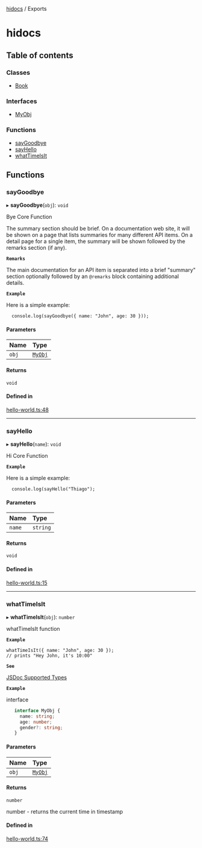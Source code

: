 [hidocs](README.md) / Exports

# hidocs

## Table of contents

### Classes

- [Book](classes/Book.md)

### Interfaces

- [MyObj](interfaces/MyObj.md)

### Functions

- [sayGoodbye](modules.md#saygoodbye)
- [sayHello](modules.md#sayhello)
- [whatTimeIsIt](modules.md#whattimeisit)

## Functions

### sayGoodbye

▸ **sayGoodbye**(`obj`): `void`

Bye Core Function

The summary section should be brief. On a documentation web site,
it will be shown on a page that lists summaries for many different
API items.  On a detail page for a single item, the summary will be
shown followed by the remarks section (if any).

**`Remarks`**

The main documentation for an API item is separated into a brief
"summary" section optionally followed by an `@remarks` block containing
additional details.

**`Example`**

Here is a simple example:

```
  console.log(sayGoodbye({ name: "John", age: 30 }));
```

#### Parameters

| Name | Type |
| :------ | :------ |
| `obj` | [`MyObj`](interfaces/MyObj.md) |

#### Returns

`void`

#### Defined in

[hello-world.ts:48](https://github.com/tgmarinho/poc-ts-doc/blob/739975f/src/hello-world.ts#L48)

___

### sayHello

▸ **sayHello**(`name`): `void`

Hi Core Function

**`Example`**

Here is a simple example:
```
  console.log(sayHello("Thiago");
```

#### Parameters

| Name | Type |
| :------ | :------ |
| `name` | `string` |

#### Returns

`void`

#### Defined in

[hello-world.ts:15](https://github.com/tgmarinho/poc-ts-doc/blob/739975f/src/hello-world.ts#L15)

___

### whatTimeIsIt

▸ **whatTimeIsIt**(`obj`): `number`

whatTimeIsIt function

**`Example`**

```
whatTimeIsIt({ name: "John", age: 30 });
// prints "Hey John, it's 10:00"
```

**`See`**

[JSDoc Supported Types](https://www.typescriptlang.org/docs/handbook/jsdoc-supported-types.html)

**`Example`**

interface
```ts
   interface MyObj {
     name: string;
     age: number;
     gender?: string;
   }
```

#### Parameters

| Name | Type |
| :------ | :------ |
| `obj` | [`MyObj`](interfaces/MyObj.md) |

#### Returns

`number`

number - returns the current time in timestamp

#### Defined in

[hello-world.ts:74](https://github.com/tgmarinho/poc-ts-doc/blob/739975f/src/hello-world.ts#L74)
